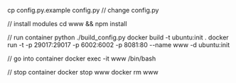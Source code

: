 cp config.py.example config.py
// change config.py

// install modules
cd www && npm install

// run container
python ./build_config.py
docker build -t ubuntu:init .
docker run -t -p 29017:29017 -p 6002:6002 -p 8081:80 --name www -d ubuntu:init

// go into container
docker exec -it www /bin/bash

// stop container
docker stop www
docker rm www
